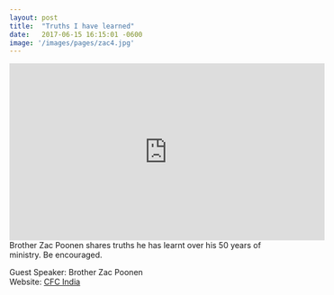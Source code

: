 ```yaml
---
layout: post
title:  "Truths I have learned"
date:   2017-06-15 16:15:01 -0600
image: '/images/pages/zac4.jpg'
---
```

<iframe width="560" height="315" src="https://www.youtube.com/embed/cMDnlG7m31Y" frameborder="0" allowfullscreen></iframe>
Brother Zac Poonen shares truths he has learnt over his 50 years of ministry. Be encouraged.

Guest Speaker: Brother Zac Poonen <br>
Website: <a href="http://www.cfcindia.com">CFC India</a>
